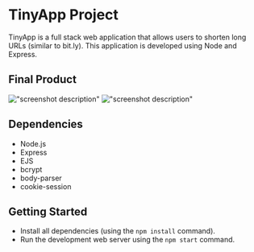 # TinyApp Project

TinyApp is a full stack web application that allows users to shorten long URLs (similar to bit.ly). This application is developed using Node and Express.

## Final Product

!["screenshot description"](#)
!["screenshot description"](#)

## Dependencies

- Node.js
- Express
- EJS
- bcrypt
- body-parser
- cookie-session


## Getting Started

- Install all dependencies (using the `npm install` command).
- Run the development web server using the `npm start` command.